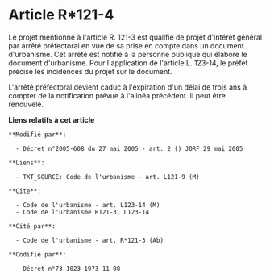 # Article R*121-4

Le projet mentionné à l'article R. 121-3 est qualifié de projet d'intérêt général par arrêté préfectoral en vue de sa prise
en compte dans un document d'urbanisme. Cet arrêté est notifié à la personne publique qui élabore le document d'urbanisme.
Pour l'application de l'article L. 123-14, le préfet précise les incidences du projet sur le document.

L'arrêté préfectoral devient caduc à l'expiration d'un délai de trois ans à compter de la notification prévue à l'alinéa
précédent. Il peut être renouvelé.

**Liens relatifs à cet article**

	**Modifié par**:

	  - Décret n°2005-608 du 27 mai 2005 - art. 2 () JORF 29 mai 2005

	**Liens**:

	  - TXT_SOURCE: Code de l'urbanisme - art. L121-9 (M)

	**Cite**:

	  - Code de l'urbanisme - art. L123-14 (M)
	  - Code de l'urbanisme R121-3, L123-14

	**Cité par**:

	  - Code de l'urbanisme - art. R*121-3 (Ab)

	**Codifié par**:

	  - Décret n°73-1023 1973-11-08
